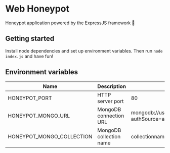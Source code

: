 # Web Honeypot
Honeypot application powered by the ExpressJS framework 🚀

## Getting started
Install node dependencies and set up environment variables. Then run `node index.js` and have fun!

## Environment variables

| Name                      | Description             | Example                                               |
|---------------------------|-------------------------|-------------------------------------------------------|
| HONEYPOT_PORT             | HTTP server port        | 80                                                    |
| HONEYPOT_MONGO_URL        | MongoDB connection URL  | mongodb://user:pass@localhost/dbname?authSource=admin |
| HONEYPOT_MONGO_COLLECTION | MongoDB collection name | collectionname                                        |
